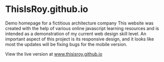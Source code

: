 # ThisIsRoy.github.io
Demo homepage for a fictitious architecture company
This website was created with the help of various online javascript learning resources and is intended as a demonstration of my current web design skill level. 
An important aspect of this project is its responsive design, and it looks like most the updates will be fixing bugs for the mobile version.

View the live version at www.thisisroy.github.io
